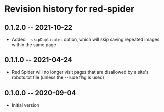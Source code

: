 # Revision history for red-spider

## 0.1.2.0 -- 2021-10-22

* Added `--skipDuplicates` option, which will skip saving repeated images within the same page

## 0.1.1.0 -- 2021-04-24

* Red Spider will no longer visit pages that are disallowed by a site's robots.txt file (unless the --rude flag is used)

## 0.1.0.0 -- 2020-09-04

* Initial version

